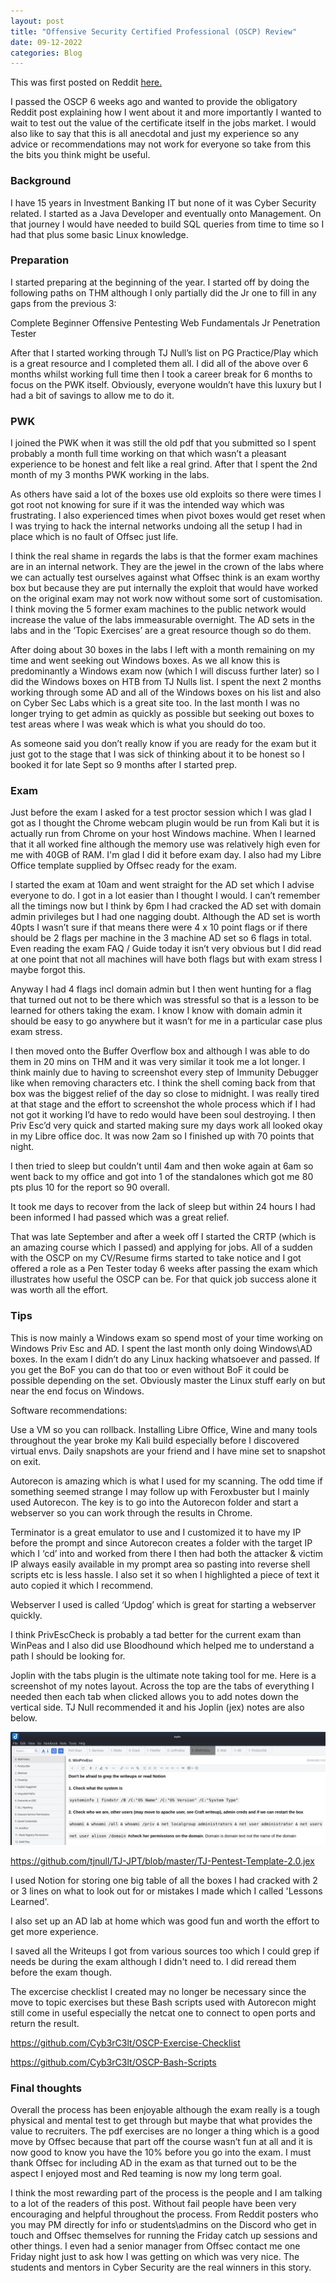 ```yaml
---
layout: post
title: "Offensive Security Certified Professional (OSCP) Review"
date: 09-12-2022
categories: Blog
---
```


This was first posted on Reddit <a href="https://www.reddit.com/r/oscp/comments/ysexn7/passed_with_90_points_incl_report">here.</a>

I passed the OSCP 6 weeks ago and wanted to provide the obligatory Reddit post explaining how I went about it and more importantly I wanted to wait to test out the value of the certificate itself in the jobs market. I would also like to say that this is all anecdotal and just my experience so any advice or recommendations may not work for everyone so take from this the bits you think might be useful.

### Background

I have 15 years in Investment Banking IT but none of it was Cyber Security related. I started as a Java Developer and eventually onto Management. On that journey I would have needed to build SQL queries from time to time so I had that plus some basic Linux knowledge.

### Preparation

I started preparing at the beginning of the year. I started off by doing the following paths on THM although I only partially did the Jr one to fill in any gaps from the previous 3:

Complete Beginner
Offensive Pentesting
Web Fundamentals
Jr Penetration Tester

After that I started working through TJ Null’s list on PG Practice/Play which is a great resource and I completed them all. I did all of the above over 6 months whilst working full time then I took a career break for 6 months to focus on the PWK itself. Obviously, everyone wouldn’t have this luxury but I had a bit of savings to allow me to do it.

### PWK

I joined the PWK when it was still the old pdf that you submitted so I spent probably a month full time working on that which wasn’t a pleasant experience to be honest and felt like a real grind. After that I spent the 2nd month of my 3 months PWK working in the labs.

As others have said a lot of the boxes use old exploits so there were times I got root not knowing for sure if it was the intended way which was frustrating. I also experienced times when pivot boxes would get reset when I was trying to hack the internal networks undoing all the setup I had in place which is no fault of Offsec just life.

I think the real shame in regards the labs is that the former exam machines are in an internal network. They are the jewel in the crown of the labs where we can actually test ourselves against what Offsec think is an exam worthy box but because they are put internally the exploit that would have worked on the original exam may not work now without some sort of customisation. I think moving the 5 former exam machines to the public network would increase the value of the labs immeasurable overnight. The AD sets in the labs and in the ‘Topic Exercises’ are a great resource though so do them.

After doing about 30 boxes in the labs I left with a month remaining on my time and went seeking out Windows boxes. As we all know this is predominantly a Windows exam now (which I will discuss further later) so I did the Windows boxes on HTB from TJ Nulls list. I spent the next 2 months working through some AD and all of the Windows boxes on his list and also on Cyber Sec Labs which is a great site too. In the last month I was no longer trying to get admin as quickly as possible but seeking out boxes to test areas where I was weak which is what you should do too.

As someone said you don’t really know if you are ready for the exam but it just got to the stage that I was sick of thinking about it to be honest so I booked it for late Sept so 9 months after I started prep.

### Exam

Just before the exam I asked for a test proctor session which I was glad I got as I thought the Chrome webcam plugin would be run from Kali but it is actually run from Chrome on your host Windows machine. When I learned that it all worked fine although the memory use was relatively high even for me with 40GB of RAM. I'm glad I did it before exam day. I also had my Libre Office template supplied by Offsec ready for the exam.

I started the exam at 10am and went straight for the AD set which I advise everyone to do. I got in a lot easier than I thought I would. I can’t remember all the timings now but I think by 6pm I had cracked the AD set with domain admin privileges but I had one nagging doubt. Although the AD set is worth 40pts I wasn’t sure if that means there were 4 x 10 point flags or if there should be 2 flags per machine in the 3 machine AD set so 6 flags in total. Even reading the exam FAQ / Guide today it isn’t very obvious but I did read at one point that not all machines will have both flags but with exam stress I maybe forgot this.

Anyway I had 4 flags incl domain admin but I then went hunting for a flag that turned out not to be there which was stressful so that is a lesson to be learned for others taking the exam. I know I know with domain admin it should be easy to go anywhere but it wasn’t for me in a particular case plus exam stress.

I then moved onto the Buffer Overflow box and although I was able to do them in 20 mins on THM and it was very similar it took me a lot longer. I think mainly due to having to screenshot every step of Immunity Debugger like when removing characters etc. I think the shell coming back from that box was the biggest relief of the day so close to midnight. I was really tired at that stage and the effort to screenshot the whole process which if I had not got it working I’d have to redo would have been soul destroying. I then Priv Esc’d very quick and started making sure my days work all looked okay in my Libre office doc. It was now 2am so I finished up with 70 points that night.

I then tried to sleep but couldn’t until 4am and then woke again at 6am so went back to my office and got into 1 of the standalones which got me 80 pts plus 10 for the report so 90 overall.

It took me days to recover from the lack of sleep but within 24 hours I had been informed I had passed which was a great relief.

That was late September and after a week off I started the CRTP (which is an amazing course which I passed) and applying for jobs. All of a sudden with the OSCP on my CV/Resume firms started to take notice and I got offered a role as a Pen Tester today 6 weeks after passing the exam which illustrates how useful the OSCP can be. For that quick job success alone it was worth all the effort.
### Tips

This is now mainly a Windows exam so spend most of your time working on Windows Priv Esc and AD. I spent the last month only doing Windows\AD boxes. In the exam I didn’t do any Linux hacking whatsoever and passed. If you get the BoF you can do that too or even without BoF it could be possible depending on the set. Obviously master the Linux stuff early on but near the end focus on Windows.

Software recommendations:

Use a VM so you can rollback. Installing Libre Office, Wine and many tools throughout the year broke my Kali build especially before I discovered virtual envs. Daily snapshots are your friend and I have mine set to snapshot on exit.

Autorecon is amazing which is what I used for my scanning. The odd time if something seemed strange I may follow up with Feroxbuster but I mainly used Autorecon. The key is to go into the Autorecon folder and start a webserver so you can work through the results in Chrome.

Terminator is a great emulator to use and I customized it to have my IP before the prompt and since Autorecon creates a folder with the target IP which I ‘cd’ into and worked from there I then had both the attacker & victim IP always easily available in my prompt area so pasting into reverse shell scripts etc is less hassle. I also set it so when I highlighted a piece of text it auto copied it which I recommend.

Webserver I used is called ‘Updog’ which is great for starting a webserver quickly.

I think PrivEscCheck is probably a tad better for the current exam than WinPeas and I also did use Bloodhound which helped me to understand a path I should be looking for.

Joplin with the tabs plugin is the ultimate note taking tool for me. Here is a screenshot of my notes layout. Across the top are the tabs of everything I needed then each tab when clicked allows you to add notes down the vertical side. TJ Null recommended it and his Joplin (jex) notes are also below.

![Joplin](/assets/img/joplin.png)

<a href="https://github.com/tjnull/TJ-JPT/blob/master/TJ-Pentest-Template-2.0.jex">https://github.com/tjnull/TJ-JPT/blob/master/TJ-Pentest-Template-2.0.jex</a>

I used Notion for storing one big table of all the boxes I had cracked with 2 or 3 lines on what to look out for or mistakes I made which I called 'Lessons Learned'.

I also set up an AD lab at home which was good fun and worth the effort to get more experience.

I saved all the Writeups I got from various sources too which I could grep if needs be during the exam although I didn't need to. I did reread them before the exam though.

The excercise checklist I created may no longer be necessary since the move to topic exercises but these Bash scripts used with Autorecon might still come in useful especially the netcat one to connect to open ports and return the result.

<a href="https://github.com/Cyb3rC3lt/OSCP-Exercise-Checklist">https://github.com/Cyb3rC3lt/OSCP-Exercise-Checklist</a>

<a href="https://github.com/Cyb3rC3lt/OSCP-Bash-Scripts">https://github.com/Cyb3rC3lt/OSCP-Bash-Scripts</a>



### Final thoughts

Overall the process has been enjoyable although the exam really is a tough physical and mental test to get through but maybe that what provides the value to recruiters. The pdf exercises are no longer a thing which is a good move by Offsec because that part off the course wasn’t fun at all and it is now good to know you have the 10% before you go into the exam. I must thank Offsec for including AD in the exam as that turned out to be the aspect I enjoyed most and Red teaming is now my long term goal.

I think the most rewarding part of the process is the people and I am talking to a lot of the readers of this post. Without fail people have been very encouraging and helpful throughout the process. From Reddit posters who you may PM directly for info or students\admins on the Discord who get in touch and Offsec themselves for running the Friday catch up sessions and other things. I even had a senior manager from Offsec contact me one Friday night just to ask how I was getting on which was very nice. The students and mentors in Cyber Security are the real winners in this story.

